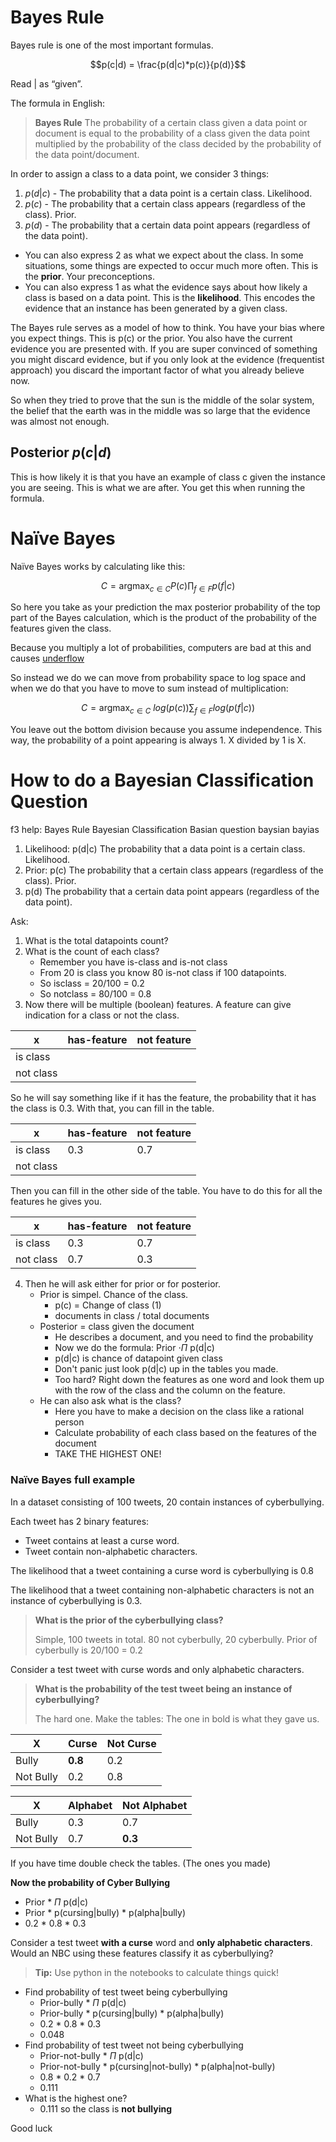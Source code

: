 # Bayes Rule

Bayes rule is one of the most important formulas.

$$p(c|d) = \frac{p(d|c)*p(c)}{p(d)}$$

Read $|$ as “given”. 

The formula in English: 

> **Bayes Rule**
> The probability of a certain class given a data point or document is equal to the probability of a class given the data point multiplied by the probability of the class decided by the probability of the data point/document. 

In order to assign a class to a data point, we consider 3 things:

1. $p(d|c)$ - The probability that a data point is a certain class. Likelihood.
2. $p(c)$ - The probability that a certain class appears (regardless of the class). Prior.
3. $p(d)$ - The probability that a certain data point appears (regardless of the data point).

- You can also express 2 as what we expect about the class. In some situations, some things are expected to occur much more often. This is the **prior**. Your preconceptions.
- You can also express 1 as what the evidence says about how likely a class is based on a data point.  This is the **likelihood**. This encodes the evidence that an instance has been generated by a given class. 

The Bayes rule serves as a model of how to think. You have your bias where you expect things. This is p(c) or the prior. You also have the current evidence you are presented with. If you are super convinced of something you might discard evidence, but if you only look at the evidence (frequentist approach) you discard the important factor of what you already believe now. 

So when they tried to prove that the sun is the middle of the solar system, the belief that the earth was in the middle was so large that the evidence was almost not enough. 

## Posterior $p(c|d)$
This is how likely it is that you have an example of class c given the instance you are seeing. This is what we are after. You get this when running the formula. 

# Naïve Bayes

Naïve Bayes works by calculating like this:

$$C = \text{argmax}_{c \in C} P(c) \prod_{f \in F} p(f|c)$$

So here you take as your prediction the max posterior probability of the top part of the Bayes calculation, which is the product of the probability of the features given the class. 

Because you multiply a lot of probabilities, computers are bad at this and causes [underflow](https://en.wikipedia.org/wiki/Floating-point_arithmetic)

So instead we do we can move from probability space to log space and when we do that you have to move to sum instead of multiplication:

$$C = \text{argmax}_{c \in C}~log(p(c)) \sum_{f \in F} log(p(f|c))$$

You leave out the bottom division because you assume independence. This way, the probability of a point appearing is always 1. X divided by 1 is X.


# How to do a Bayesian Classification Question 

f3 help: Bayes Rule Bayesian Classification Basian question baysian bayias

1. Likelihood: p(d|c) The probability that a data point is a certain class. Likelihood.
2. Prior: p(c) The probability that a certain class appears (regardless of the class). Prior.
3. p(d) The probability that a certain data point appears (regardless of the data point).


Ask:

1. What is the total datapoints count?
2. What is the count of each class?
    - Remember you have is-class and is-not class
    - From 20 is class you know 80 is-not class if 100 datapoints.
    - So isclass = 20/100 = 0.2
    - So notclass = 80/100 = 0.8
3. Now there will be multiple (boolean) features. A feature can give indication for a class or not the class.  


| x          | has-feature | not feature |
|------------|-------------|-------------|
| is class   |             |             |
| not class  |             |             |

So he will say something like if it has the feature, the probability that it has the class is 0.3. With that, you can fill in the table. 

| x          | has-feature | not feature |
|------------|-------------|-------------|
| is class   | 0.3         | 0.7         |
| not class  |             |             |

Then you can fill in the other side of the table. You have to do this for all the features he gives you.

| x          | has-feature | not feature |
|------------|-------------|-------------|
| is class   | 0.3         | 0.7         |
| not class  | 0.7         | 0.3         |

4. Then he will ask either for prior or for posterior.
   - Prior is simpel. Chance of the class. 
     - p(c) = Change of class (1)
     - documents in class / total documents 
   - Posterior = class given the document
     - He describes a document, and you need to find the probability 
     - Now we do the formula: Prior $\cdot \Pi$ p(d|c) 
     - p(d|c) is chance of datapoint given class 
     - Don't panic just look p(d|c) up in the tables you made.
     - Too hard? Right down the features as one word and look them up with the row of the class and the column on the feature. 
   - He can also ask what is the class?
     - Here you have to make a decision on the class like a rational person
     - Calculate probability of each class based on the features of the document
     - TAKE THE HIGHEST ONE!

### Naïve Bayes full example 

In a dataset consisting of 100 tweets, 20 contain instances of cyberbullying. 

Each tweet has 2 binary features: 

- Tweet contains at least a curse word.
- Tweet contain non-alphabetic characters. 

The likelihood that a tweet containing a curse word is cyberbullying is 0.8 

The likelihood that a tweet containing non-alphabetic characters is not an instance of cyberbullying is 0.3. 

> **What is the prior of the cyberbullying class?**
> 
> Simple, 100 tweets in total. 
> 80 not cyberbully, 20 cyberbully.
> Prior of cyberbully is 20/100 = 0.2

Consider a test tweet with curse words 
and only alphabetic characters. 

> **What is the probability of the test tweet being an instance of cyberbullying?**
> 
> The hard one. Make the tables:
> The one in bold is what they gave us.

| X         | Curse   | Not Curse |
|-----------|---------|-----------|
| Bully     | **0.8** | 0.2       |
| Not Bully | 0.2     | 0.8       |


| X         | Alphabet | Not Alphabet |
|-----------|----------|--------------|
| Bully     | 0.3      | 0.7          |
| Not Bully | 0.7      | **0.3**      |

If you have time double check the tables. (The ones you made)

**Now the probability of Cyber Bullying**

- Prior $*$ $\Pi$ p(d|c)
- Prior $*$ p(cursing|bully) * p(alpha|bully)
- 0.2 $*$ 0.8 $*$ 0.3

Consider a test tweet **with a curse** word and **only alphabetic characters**. Would an NBC using these features classify it as cyberbullying?

> **Tip:** Use python in the notebooks to calculate things quick!

- Find probability of test tweet being cyberbullying
    - Prior-bully $*$ $\Pi$ p(d|c)
    - Prior-bully $*$ p(cursing|bully) * p(alpha|bully)
    - 0.2 $*$ 0.8 $*$ 0.3
    - 0.048
- Find probability of test tweet not being cyberbullying
    - Prior-not-bully $*$ $\Pi$ p(d|c)
    - Prior-not-bully $*$ p(cursing|not-bully) $*$ p(alpha|not-bully)
    - 0.8 $*$ 0.2 $*$ 0.7
    - 0.111
- What is the highest one?
  - 0.111 so the class is **not bullying**

Good luck
